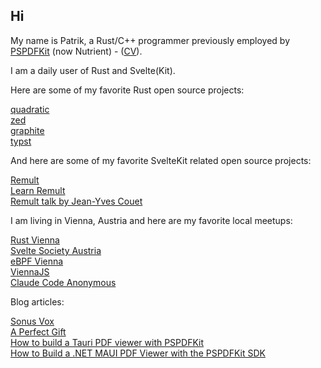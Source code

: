 ## Hi

My name is Patrik, a Rust/C++ programmer previously employed by [PSPDFKit](https://www.pspdfkit.com) (now Nutrient) - ([CV](https://github.com/patrik64/patrik64/blob/main/cv.pdf)).

I am a daily user of Rust and Svelte(Kit).

Here are some of my favorite Rust open source projects:

[quadratic](https://github.com/quadratichq/quadratic)  
[zed](https://github.com/zed-industries/zed)  
[graphite](https://github.com/GraphiteEditor/Graphite)  
[typst](https://github.com/typst/typst)

And here are some of my favorite SvelteKit related open source projects:  
  
[Remult](https://remult.dev/)  
[Learn Remult](https://learn.remult.dev)  
[Remult talk by Jean-Yves Couet](https://www.youtube.com/watch?v=A3cqzv-zRe8)  

I am living in Vienna, Austria and here are my favorite local meetups:

[Rust Vienna](https://www.meetup.com/rust-vienna/)  
[Svelte Society Austria](https://austria.sveltesociety.dev/)  
[eBPF Vienna](https://www.meetup.com/ebpf-vienna/)  
[ViennaJS](https://www.meetup.com/viennajs/)  
[Claude Code Anonymous](https://steipete.me/posts/2025/claude-code-anonymous)

Blog articles:  

[Sonus Vox](https://www.nutrient.io/blog/sonus-vox/)  
[A Perfect Gift](https://www.nutrient.io/blog/a-perfect-gift/)  
[How to build a Tauri PDF viewer with PSPDFKit](https://www.nutrient.io/blog/how-to-build-a-tauri-pdf-viewer-with-pspdfkit/)  
[How to Build a .NET MAUI PDF Viewer with the PSPDFKit SDK](https://www.nutrient.io/blog/how-to-build-a-dotnet-maui-pdf-viewer-with-pspdfkit/)  

<!--
Feel free to check out my other gihub account dedicated to open source PDF libraries written in Rust:  
[github.com/apryse](https://github.com/apryse)

**patrik64/patrik64** is a ✨ _special_ ✨ repository because its `README.md` (this file) appears on your GitHub profile.

Here are some ideas to get you started:

- 🔭 I’m currently working on ...
- 🌱 I’m currently learning ...
- 👯 I’m looking to collaborate on ...
- 🤔 I’m looking for help with ...
- 💬 Ask me about ...
- 📫 How to reach me: ...
- 😄 Pronouns: ...
- ⚡ Fun fact: ...
-->
